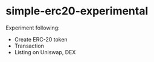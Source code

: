 # simple-erc20-experimental
Experiment following:
- Create ERC-20 token 
- Transaction 
- Listing on Uniswap, DEX
